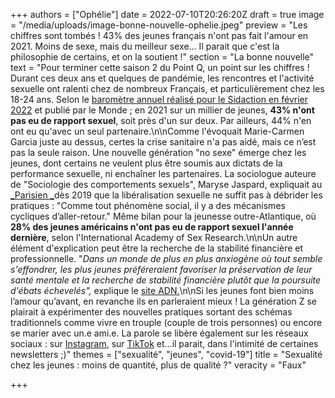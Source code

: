 +++
authors = ["Ophélie"]
date = 2022-07-10T20:26:20Z
draft = true
image = "/media/uploads/image-bonne-nouvelle-ophelie.jpeg"
preview = "Les chiffres sont tombés ! 43% des jeunes français n'ont pas fait l'amour en 2021. Moins de sexe, mais du meilleur sexe… Il parait que c'est la  philosophie de certains, et on la soutient !"
section = "La bonne nouvelle"
text = "Pour terminer cette saison 2 du Point Q, un point sur les chiffres ! Durant ces deux ans et quelques de pandémie, les rencontres et l'activité sexuelle ont ralenti chez de nombreux Français, et particulièrement chez les 18-24 ans. Selon le [baromètre annuel réalisé pour le Sidaction en février 2022](https://www.datapressepremium.com/rmdiff/2012459/PresentationSondage16.pdf) et publié par le Monde ; en 2021 sur un millier de jeunes, **43% n'ont pas eu de rapport sexuel**, soit près d'un sur deux. Par ailleurs, 44% n'en ont eu qu'avec un seul partenaire.\n\nComme l'évoquait Marie-Carmen Garcia juste au dessus, certes la crise sanitaire n'a pas aidé, mais ce n’est pas la seule raison. Une nouvelle génération \"no sexe\" émerge chez les jeunes, dont certains ne veulent plus être soumis aux dictats de la performance sexuelle, ni enchaîner les partenaires. La sociologue auteure de \"Sociologie des comportements sexuels\", Maryse Jaspard, expliquait au [_Parisien _](http://Maryse%20Jaspard,%20autrice%20de%20%C2%AB%20Sociologie%20des%20comportements%20sexuels%20%C2%BB.%20Cette%20sociod%C3%A9mographe%20estime%20que%20la%20%C2%AB%20d%C3%A9mocratisation%20%C2%BB%20d'une%20sexualit%C3%A9%20lib%C3%A9r%C3%A9e%20ne%20suffit%20pas%20%C3%A0%20d%C3%A9brider%20les%20pratiques,%20au%20contraire.%20%C2%AB%20Les%20ann%C3%A9es%201980%20ont%20marqu%C3%A9%20une%20hypersexualisation%20de%20la%20soci%C3%A9t%C3%A9.%20Mais%20comme%20pour%20tout%20ph%C3%A9nom%C3%A8ne%20social,%20il%20y%20a%20des%20m%C3%A9canismes%20cycliques%20d'aller-retour.%20Aujourd'hui,%20on%20est%20dans%20une%20phase%20diff%C3%A9rente%20o%C3%B9%20c'est%20l'importance%20du%20choix%20qui%20est%20mise%20en%20avant.%20%C2%BB)dès 2019 que la libéralisation sexuelle ne suffit pas à débrider les pratiques : \"Comme tout phénomène social, il y a des mécanismes cycliques d’aller-retour.\" Même bilan pour la jeunesse outre-Atlantique, où **28% des jeunes américains n'ont pas eu de rapport sexuel l'année dernière**, selon l'International Academy of Sex Research.\n\nUn autre élément d'explication peut être la recherche de la stabilité financière et professionnelle. \"_Dans un monde de plus en plus anxiogène où tout semble s'effondrer, les plus jeunes préféreraient favoriser la préservation de leur santé mentale et la recherche de stabilité financière plutôt que la poursuite d'ébats échevelés\",_ explique le [site ADN.](https://www.ladn.eu/nouveaux-usages/sexe-jeunes-nont-eu-aucune-relation-en-2021/)\n\nSi les jeunes font bien moins l’amour qu’avant, en revanche ils en parleraient mieux ! La génération Z se plairait à expérimenter des nouvelles pratiques sortant des schémas traditionnels comme vivre en trouple (couple de trois personnes) ou encore se marier avec un.e ami.e. La parole se libère également sur les réseaux sociaux : sur [Instagram](https://www.instagram.com/p/B37fpQDC2YL/?hl=fr), sur [TikTok](https://www.tiktok.com/discover/Au-lit-avec-Anne-Marie?lang=fr) et...il parait, dans l'intimité de certaines newsletters ;)"
themes = ["sexualité", "jeunes", "covid-19"]
title = "Sexualité chez les jeunes : moins de quantité, plus de qualité ?"
veracity = "Faux"

+++
